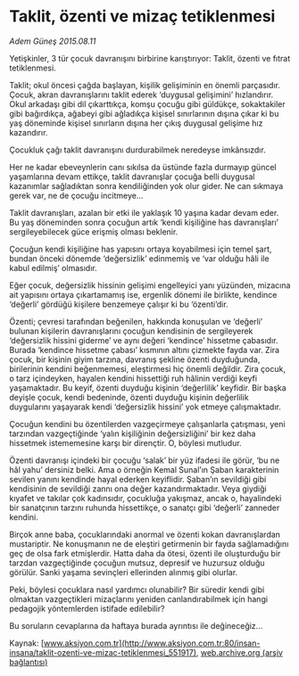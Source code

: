 # Taklit, özenti ve mizaç tetiklenmesi

*Adem Güneş 2015.08.11*

<div class="pNewsDetailMainContent" itemprop="articleBody">
 <p>
  Yetişkinler, 3 tür çocuk davranışını birbirine karıştırıyor: Taklit, özenti ve fıtrat tetiklenmesi.
 </p>
 <p>
  Taklit; okul öncesi çağda başlayan, kişilik gelişiminin en önemli parçasıdır. Çocuk, akran davranışlarını taklit ederek ‘duygusal gelişimini’ hızlandırır. Okul arkadaşı gibi dil çıkarttıkça, komşu çocuğu gibi güldükçe, sokaktakiler gibi bağırdıkça, ağabeyi gibi ağladıkça kişisel sınırlarının dışına çıkar ki bu yaş döneminde kişisel sınırların dışına her çıkış duygusal gelişime hız kazandırır.
 </p>
 <p>
  Çocukluk çağı taklit davranışını durdurabilmek neredeyse imkânsızdır.
 </p>
 <p>
  Her ne kadar ebeveynlerin canı sıkılsa da üstünde fazla durmayıp güncel yaşamlarına devam ettikçe, taklit davranışlar çocuğa belli duygusal kazanımlar sağladıktan sonra kendiliğinden yok olur gider. Ne can sıkmaya gerek var, ne de çocuğu incitmeye...
 </p>
 <p>
  Taklit davranışları, azalan bir etki ile yaklaşık 10 yaşına kadar devam eder. Bu yaş döneminden sonra çocuğun artık ‘kendi kişiliğine has davranışları’ sergileyebilecek güce erişmiş olması beklenir.
 </p>
 <p>
  Çocuğun kendi kişiliğine has yapısını ortaya koyabilmesi için temel şart, bundan önceki dönemde ‘değersizlik’ edinmemiş ve ‘var olduğu hâli ile kabul edilmiş’ olmasıdır.
 </p>
 <p>
  Eğer çocuk, değersizlik hissinin gelişimi engelleyici yanı yüzünden, mizacına ait yapısını ortaya çıkartamamış ise, ergenlik dönemi ile birlikte, kendince ‘değerli’ gördüğü kişilere benzemeye çalışır ki bu ‘özenti’dir.
 </p>
 <p>
  Özenti; çevresi tarafından beğenilen, hakkında konuşulan ve ‘değerli’ bulunan kişilerin davranışlarını çocuğun kendisinin de sergileyerek ‘değersizlik hissini giderme’ ve aynı değeri ‘kendince’ hissetme çabasıdır. Burada ‘kendince hissetme çabası’ kısmının altını çizmekte fayda var. Zira çocuk, bir kişinin giyim tarzına, davranış şekline özenti duyduğunda, birilerinin kendini beğenmemesi, eleştirmesi hiç önemli değildir. Zira çocuk, o tarz içindeyken, hayalen kendini hissettiği ruh hâlinin verdiği keyfi yaşamaktadır. Bu keyif, özenti duyduğu kişinin ‘değerlilik’ keyfidir. Bir başka deyişle çocuk, kendi bedeninde, özenti duyduğu kişinin değerlilik duygularını yaşayarak kendi ‘değersizlik hissini’ yok etmeye çalışmaktadır.
 </p>
 <p>
  Çocuğun kendini bu özentilerden vazgeçirmeye çalışanlarla çatışması, yeni tarzından vazgeçtiğinde ‘yalın kişiliğinin değersizliğini’ bir kez daha hissetmek istememesine karşı bir dirençtir. O, böylesi mutludur.
 </p>
 <p>
  Özenti davranışı içindeki bir çocuğu ‘salak’ bir yüz ifadesi ile görür, ‘bu ne hâl yahu’ dersiniz belki. Ama o örneğin Kemal Sunal’ın Şaban karakterinin sevilen yanını kendinde hayal ederken keyiflidir. Şaban’ın sevildiği gibi kendisinin de sevildiği zannı ona değer kazandırmaktadır. Veya giydiği kıyafet ve takılar çok kadınsıdır, çocukluğa yakışmaz, ancak o, hayalindeki bir sanatçının tarzını ruhunda hissettikçe, o sanatçı gibi ‘değerli’ zanneder kendini.
 </p>
 <p>
  Birçok anne baba, çocuklarındaki anormal ve özenti kokan davranışlardan mustariptir. Ne konuşmanın ne de eleştiri getirmenin bir fayda sağlamadığını geç de olsa fark etmişlerdir. Hatta daha da ötesi, özenti ile oluşturduğu bir tarzdan vazgeçtiğinde çocuğun mutsuz, depresif ve huzursuz olduğu görülür. Sanki yaşama sevinçleri ellerinden alınmış gibi olurlar.
 </p>
 <p>
  Peki, böylesi çocuklara nasıl yardımcı olunabilir? Bir süredir kendi gibi olmaktan vazgeçtikleri mizaçlarını yeniden canlandırabilmek için hangi pedagojik yöntemlerden istifade edilebilir?
 </p>
 <p>
  Bu soruların cevaplarına da haftaya burada ayrıntısı ile değineceğiz...
 </p>
</div>


Kaynak: [www.aksiyon.com.tr](http://www.aksiyon.com.tr:80/insan-insana/taklit-ozenti-ve-mizac-tetiklenmesi_551917), [web.archive.org (arşiv bağlantısı)](http://web.archive.org/web/20150814051947/http://www.aksiyon.com.tr:80/insan-insana/taklit-ozenti-ve-mizac-tetiklenmesi_551917)
